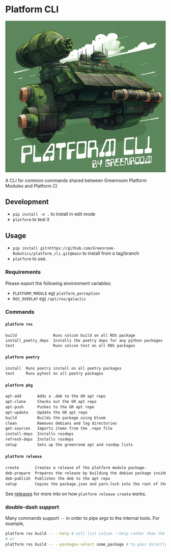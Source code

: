 # Platform CLI

![Platform_CLI](docs/assets/platform_cli.png)

A CLI for common commands shared between Greenroom Platform Modules and Platform CI

## Development

* `pip install -e .` to install in edit mode
* `platform` to test it

## Usage

* `pip install git+https://github.com/Greenroom-Robotics/platform_cli.git@main` to install from a tag/branch
* `platform` to use.

### Requirements

Please export the following environment variables:
* `PLATFORM_MODULE` eg) `platform_perception`
* `ROS_OVERLAY` eg) `/opt/ros/galactic`

### Commands

#### `platform ros`
```
build                Runs colcon build on all ROS package
install_poetry_deps  Installs the poetry deps for any python packages
test                 Runs colcon test on all ROS packages
```

#### `platform poetry`
```
install  Runs poetry install on all poetry packages
test     Runs pytest on all poetry packages
```

#### `platform pkg`

```bash
apt-add       Adds a .deb to the GR apt repo
apt-clone     Checks out the GR apt repo
apt-push      Pushes to the GR apt repo
apt-update    Update the GR apt repo
build         Builds the package using bloom
clean         Removes debians and log directories
get-sources   Imports items from the .repo file
install-deps  Installs rosdeps
refresh-deps  Installs rosdeps
setup         Sets up the greenroom apt and rosdep lists
```

#### `platform release`

```bash
create       Creates a release of the platform module package.
deb-prepare  Prepares the release by building the debian package inside a docker container
deb-publish  Publishes the deb to the apt repo
setup        Copies the package.json and yarn.lock into the root of the project and installs the deps
```

See [releases](./docs/releases.md) for more into on how `platform release create` works.

### double-dash support

Many commands support `--` in order to pipe args to the internal tools. For example,

```bash
platform ros build -- --help # will list colcon --help rather than the plaform cli's
# or
platform ros build -- --packages-select some_package # to pass directly to colcon
```
